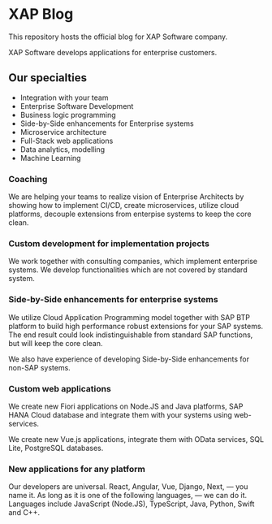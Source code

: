 # XAP Blog

This repository hosts the official blog for XAP Software company.

XAP Software develops applications for enterprise customers. 

## Our specialties

- Integration with your team
- Enterprise Software Development
- Business logic programming
- Side-by-Side enhancements for Enterprise systems
- Microservice architecture
- Full-Stack web applications
- Data analytics, modelling
- Machine Learning

### Coaching

We are helping your teams to realize vision of Enterprise Architects by showing
how to implement CI/CD, create microservices, utilize cloud platforms, decouple
extensions from enterpise systems to keep the core clean.

### Custom development for implementation projects

We work together with consulting companies, which implement enterprise systems.
We develop functionalities which are not covered by standard system.

### Side-by-Side enhancements for enterprise systems

We utilize Cloud Application Programming model together with SAP BTP platform
to build high performance robust extensions for your SAP systems. The end
result could look indistinguishable from standard SAP functions, but will keep
the core clean.

We also have experience of developing Side-by-Side enhancements for non-SAP
systems.

### Custom web applications

We create new Fiori applications on Node.JS and Java platforms, SAP HANA Cloud
database and integrate them with your systems using web-services.

We create new Vue.js applications, integrate them with OData services, SQL
Lite, PostgreSQL databases.

### New applications for any platform

Our developers are universal. React, Angular, Vue, Django, Next, — you name it.
As long as it is one of the following languages, — we can do it. Languages
include JavaScript (Node.JS), TypeScript, Java, Python, Swift and C++.
